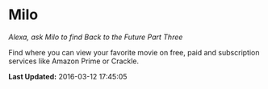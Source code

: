 # Milo
*Alexa, ask Milo to find Back to the Future Part Three*

Find where you can view your favorite movie on free, paid and subscription services like Amazon Prime or Crackle.

**Last Updated:** 2016-03-12 17:45:05